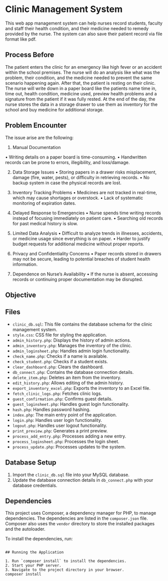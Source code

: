 # Clinic Management System

This web app management system can help nurses record students, faculty and staff their health condition, and their medicine needed to remedy provided by the nurse. The system can also save their patient record via file format like pdf.

## Process Before

The patient enters the clinic for an emergency like high fever or an accident within the school premises. The nurse will do an analysis like what was the problem, their condition, and the medicine needed to prevent the same scenario happening again. After that, the patient is resting on their clinic. The nurse will write down in a paper board like the patients name time in, time out, health condition, medicine used, preview health problems and a signature from the patient if it was fully rested. At the end of the day, the nurse stores the data in a storage drawer to use them as inventory for the school and buy medicine for additional storage. 

## Problem Encounter

The issue arise are the following: 

1. Manual Documentation
   
•	Writing details on a paper board is time-consuming.
•	Handwritten records can be prone to errors, illegibility, and loss/damage.

2. Data Storage Issues
•	Storing papers in a drawer risks misplacement, damage (fire, water, pests), or difficulty in retrieving records.
•	No backup system in case the physical records are lost.

3. Inventory Tracking Problems
•	Medicines are not tracked in real-time, which may cause shortages or overstock.
•	Lack of systematic monitoring of expiration dates.

4. Delayed Response to Emergencies
•	Nurse spends time writing records instead of focusing immediately on patient care.
•	Searching old records for past medical history is slow.

5. Limited Data Analysis
•	Difficult to analyze trends in illnesses, accidents, or medicine usage since everything is on paper.
•	Harder to justify budget requests for additional medicine without proper reports.

6. Privacy and Confidentiality Concerns
•	Paper records stored in drawers may not be secure, leading to potential breaches of student health information.

7. Dependence on Nurse’s Availability
•	If the nurse is absent, accessing records or continuing proper documentation may be disrupted.



## Objective 



## Files

- `clinic_db.sql`: This file contains the database schema for the clinic management system.
- `style.css`: CSS file for styling the application.
- `admin_history.php`: Displays the history of admin actions.
- `admin_inventory.php`: Manages the inventory of the clinic.
- `admin_loginsheet.php`: Handles admin login functionality.
- `check_name.php`: Checks if a name is available.
- `check_student.php`: Checks if a student exists.
- `clear_dashboard.php`: Clears the dashboard.
- `db_connect.php`: Contains the database connection details.
- `delete_item.php`: Deletes an item from the inventory.
- `edit_history.php`: Allows editing of the admin history.
- `export_inventory_excel.php`: Exports the inventory to an Excel file.
- `fetch_clinic_logs.php`: Fetches clinic logs.
- `guest_confirmation.php`: Confirms guest details.
- `guest_loginsheet.php`: Handles guest login functionality.
- `hash.php`: Handles password hashing.
- `index.php`: The main entry point of the application.
- `login.php`: Handles user login functionality.
- `logout.php`: Handles user logout functionality.
- `print_preview.php`: Generates a print preview.
- `process_add_entry.php`: Processes adding a new entry.
- `process_loginsheet.php`: Processes the login sheet.
- `process_update.php`: Processes updates to the system.

## Database Setup

1. Import the `clinic_db.sql` file into your MySQL database.
2. Update the database connection details in `db_connect.php` with your database credentials.

## Dependencies

This project uses Composer, a dependency manager for PHP, to manage dependencies. The dependencies are listed in the `composer.json` file. Composer also uses the `vendor` directory to store the installed packages and the autoloader.

To install the dependencies, run:

```

## Running the Application

1. Run `composer install` to install the dependencies.
2. Start your PHP server.
3. Navigate to the project directory in your browser.
composer install
```

